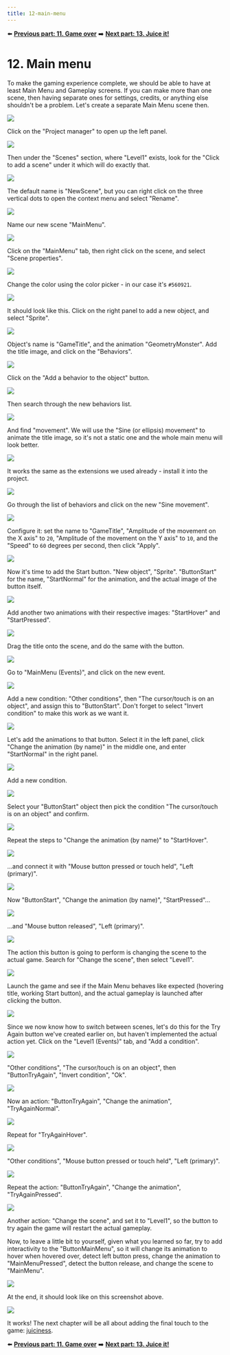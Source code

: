 ```yaml
---
title: 12-main-menu
---
```

⬅️ **[Previous part: 11. Game over](/gdevelop5/tutorials/geometry-monster/11-game-over)** ➡️ **[Next part: 13. Juice it!](/gdevelop5/tutorials/geometry-monster/13-juice-it)**

# 12. Main menu

To make the gaming experience complete, we should be able to have at least Main Menu and Gameplay screens. If you can make more than one scene, then having separate ones for settings, credits, or anything else shouldn't be a problem. Let's create a separate Main Menu scene then.

![](203.png)

Click on the "Project manager" to open up the left panel.

![](204.png)

Then under the "Scenes" section, where "Level1" exists, look for the "Click to add a scene" under it which will do exactly that.

![](205.png)

The default name is "NewScene", but you can right click on the three vertical dots to open the context menu and select "Rename".

![](206.png)

Name our new scene "MainMenu".

![](207.png)

Click on the "MainMenu" tab, then right click on the scene, and select "Scene properties".

![](208.png)

Change the color using the color picker - in our case it's `#560921`.

![](209.png)

It should look like this. Click on the right panel to add a new object, and select "Sprite".

![](211.png)

Object's name is "GameTitle", and the animation "GeometryMonster". Add the title image, and click on the "Behaviors".

![](212.png)

Click on the "Add a behavior to the object" button.

![](213.png)

Then search through the new behaviors list.

![](214.png)

And find "movement". We will use the "Sine (or ellipsis) movement" to animate the title image, so it's not a static one and the whole main menu will look better.

![](215.png)

It works the same as the extensions we used already - install it into the project.

![](216.png)

Go through the list of behaviors and click on the new "Sine movement".

![](217.png)

Configure it: set the name to "GameTitle", "Amplitude of the movement on the X axis" to `20`, "Amplitude of the movement on the Y axis" to `10`, and the "Speed" to `60` degrees per second, then click "Apply".

![](219.png)

Now it's time to add the Start button. "New object", "Sprite". "ButtonStart" for the name, "StartNormal" for the animation, and the actual image of the button itself.

![](221.png)

Add another two animations with their respective images: "StartHover" and "StartPressed".

![](222_5.png)

Drag the title onto the scene, and do the same with the button.

![](224.png)

Go to "MainMenu (Events)", and click on the new event.

![](226.png)

Add a new condition: "Other conditions", then "The cursor/touch is on an object", and assign this to "ButtonStart". Don't forget to select "Invert condition" to make this work as we want it.

![](227.png)

Let's add the animations to that button. Select it in the left panel, click "Change the animation (by name)" in the middle one, and enter "StartNormal" in the right panel.

![](228.png)

Add a new condition.

![](sans_titre.png)

Select your "ButtonStart" object then pick the condition "The cursor/touch is on an object" and confirm.

![](231.png)

Repeat the steps to "Change the animation (by name)" to "StartHover".

![](232.png)

...and connect it with "Mouse button pressed or touch held", "Left (primary)".

![](232_1.png)

Now "ButtonStart", "Change the animation (by name)", "StartPressed"...

![](232_2.png)

...and "Mouse button released", "Left (primary)".

![](233.png)

The action this button is going to perform is changing the scene to the actual game. Search for "Change the scene", then select "Level1".

![](234.png)

Launch the game and see if the Main Menu behaves like expected (hovering title, working Start button), and the actual gameplay is launched after clicking the button.

![](235.png)

Since we now know how to switch between scenes, let's do this for the Try Again button we've created earlier on, but haven't implemented the actual action yet. Click on the "Level1 (Events)" tab, and "Add a condition".

![](236.png)

"Other conditions", "The cursor/touch is on an object", then "ButtonTryAgain", "Invert condition", "Ok".

![](236_1.png)

Now an action: "ButtonTryAgain", "Change the animation", "TryAgainNormal".

![](237.png)

Repeat for "TryAgainHover".

![](238.png)

"Other conditions", "Mouse button pressed or touch held", "Left (primary)".

![](239.png)

Repeat the action: "ButtonTryAgain", "Change the animation", "TryAgainPressed".

![](240.png)

Another action: "Change the scene", and set it to "Level1", so the button to try again the game will restart the actual gameplay.

Now, to leave a little bit to yourself, given what you learned so far, try to add interactivity to the "ButtonMainMenu", so it will change its animation to hover when hovered over, detect left button press, change the animation to "MainMenuPressed", detect the button release, and change the scene to "MainMenu".

![](241.png)

At the end, it should look like on this screenshot above.

![](247.png)

It works! The next chapter will be all about adding the final touch to the game: [juiciness](/gdevelop5/tutorials/geometry-monster/13-juice-it).

⬅️ **[Previous part: 11. Game over](/gdevelop5/tutorials/geometry-monster/11-game-over)** ➡️ **[Next part: 13. Juice it!](/gdevelop5/tutorials/geometry-monster/13-juice-it)**
